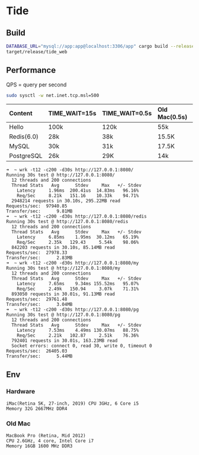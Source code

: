 # Tide

## Build

```bash
DATABASE_URL="mysql://app:app@localhost:3306/app" cargo build --release
target/release/tide_web
```

## Performance

QPS = query per second

```bash
sudo sysctl -w net.inet.tcp.msl=500
```

| Content    | TIME_WAIT=15s | TIME_WAIT=0.5s | Old Mac(0.5s) |
|:-----------|:--------------|:---------------|:--------------|
| Hello      | 100k          | 120k           | 55k           |
| Redis(6.0) | 28k           | 38k            | 15.5K         |
| MySQL      | 30k           | 31k            | 17.5K         |
| PostgreSQL | 26k           | 29K            | 14k           |

```text
➜  ~ wrk -t12 -c200 -d30s http://127.0.0.1:8080/
Running 30s test @ http://127.0.0.1:8080/
  12 threads and 200 connections
  Thread Stats   Avg      Stdev     Max   +/- Stdev
    Latency     1.96ms  200.41us  14.83ms   96.16%
    Req/Sec     8.21k   151.16    10.33k    94.71%
  2948214 requests in 30.10s, 295.22MB read
Requests/sec:  97940.85
Transfer/sec:      9.81MB
➜  ~ wrk -t12 -c200 -d30s http://127.0.0.1:8080/redis
Running 30s test @ http://127.0.0.1:8080/redis
  12 threads and 200 connections
  Thread Stats   Avg      Stdev     Max   +/- Stdev
    Latency     6.85ms    1.95ms  30.12ms   65.19%
    Req/Sec     2.35k   129.43     5.54k    98.06%
  842203 requests in 30.10s, 85.14MB read
Requests/sec:  27978.33
Transfer/sec:      2.83MB
➜  ~ wrk -t12 -c200 -d30s http://127.0.0.1:8080/my
Running 30s test @ http://127.0.0.1:8080/my
  12 threads and 200 connections
  Thread Stats   Avg      Stdev     Max   +/- Stdev
    Latency     7.65ms    9.34ms 155.52ms   95.07%
    Req/Sec     2.49k   150.94     3.07k    71.31%
  893050 requests in 30.01s, 91.13MB read
Requests/sec:  29761.48
Transfer/sec:      3.04MB
➜  ~ wrk -t12 -c200 -d30s http://127.0.0.1:8080/pg
Running 30s test @ http://127.0.0.1:8080/pg
  12 threads and 200 connections
  Thread Stats   Avg      Stdev     Max   +/- Stdev
    Latency     7.53ms    4.49ms 130.07ms   88.75%
    Req/Sec     2.21k   102.87     2.51k    76.36%
  792401 requests in 30.01s, 163.23MB read
  Socket errors: connect 0, read 30, write 0, timeout 0
Requests/sec:  26405.03
Transfer/sec:      5.44MB
```

## Env

### Hardware

```text
iMac(Retina 5K, 27-inch, 2019) CPU 3GHz, 6 Core i5
Memory 32G 2667MHz DDR4
```

### Old Mac
```text
MacBook Pro (Retina, Mid 2012)
CPU 2.6GHz, 4 core, Intel Core i7
Memory 16GB 1600 MHz DDR3
```

